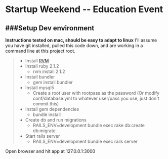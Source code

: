 Startup Weekend -- Education Event
========


###Setup Dev environment
-----
**Instructions tested on mac, should be easy to adapt to linux** I'll assume you have git installed, pulled this code down, and are working in a command line at this project root.

> - Install [RVM](http://rvm.io)
> - Install ruby 2.1.2
>   - rvm install 2.1.2 
> - Install bundler
>   - gem install bundler
> - Install mysql5
>   - Create a root user with rootpass as the password (Or modify conf/database.yml to whatever user/pass you use, just don't commit this)
> - Install gem dependencies
>   - bundle install
> - Create db and run migrations
>   - RAILS_ENV=development bundle exec rake db:create db:migrate
> - Start rails server
>   - RAILS_ENV=development bundle exec rails server

Open browser and hit app at 127.0.0.1:3000

